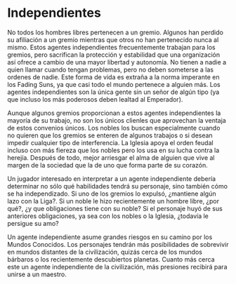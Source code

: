# Independientes

No todos los hombres libres pertenecen a un gremio. Algunos han perdido su afiliación a un gremio mientras que otros no han pertenecido nunca al mismo. Estos agentes independientes frecuentemente trabajan para los gremios, pero sacrifican la protección y estabilidad que una organización así ofrece a cambio de una mayor libertad y autonomía. No tienen a nadie a quien llamar cuando tengan problemas, pero no deben someterse a las ordenes de nadie. Este forma de vida es extraña a la norma imperante en los Fading Suns, ya que casi todo el mundo pertenece a alguien más. Los agentes independientes son la única gente sin un señor de algún tipo (ya que incluso los más poderosos deben lealtad al Emperador).

Aunque algunos gremios proporcionan a estos agentes independientes la mayoría de su trabajo, no son los únicos clienles que aprovechan la ventaja de estos convenios únicos. Los nobles los buscan especialmente cuando no quieren que los gremios se enteren de algunos trabajos o si desean impedir cualquier tipo de interferencia. La Iglesia apoya el orden feudal incluso con más fiereza que los nobles pero los usa en su lucha contra la herejía. Después de todo, mejor arriesgar el alma de alguien que vive al margen de la sociedad que la de uno que forma parte de su corazón.

Un jugador interesado en interpretar a un agente independiente debería determinar no sólo qué habilidades tendrá su personaje, sino también cómo se ha independizado. Si uno de los gremios lo expulsó, ¿mantiene algún lazo con la Liga?. Si un noble le hizo recientemente un hombre libre, ¿por qué?, ¿y que obligaciones tiene con su noble? Si el personaje huyó de sus anteriores obligaciones, ya sea con los nobles o la Iglesia, ¿todavía le persigue su amo?

Un agente independiente asume grandes riesgos en su camino por los Mundos Conocidos. Los personajes tendrán más posibilidades de sobrevivir en mundos distantes de la civilización, quizás cerca de los mundos bárbaros o los recientemente descubiertos planetas. Cuanto más cerca este un agente independiente de la civilización, más presiones recibirá para unirse a un maestro.
